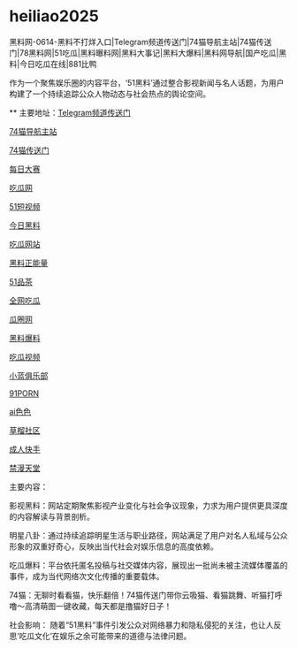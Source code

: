 # heiliao2025
黑料网-0614-黑料不打烊入口|Telegram频道传送门|74猫导航主站|74猫传送门|78黑料网|51吃瓜|黑料曝料网|黑料大事记|黑料大爆料|黑料网导航|国产吃瓜|黑料|今日吃瓜在线|881比鸭

作为一个聚焦娱乐圈的内容平台，‘51黑料’通过整合影视新闻与名人话题，为用户构建了一个持续追踪公众人物动态与社会热点的舆论空间。

** 主要地址：<a href="https://74mao.com/">Telegram频道传送门</a>

<a href="https://74mao.com/">74猫导航主站</a>

<a href="https://74mao.com/">74猫传送门</a>

<a href="https://pc1-26.pages.dev/">每日大赛</a>

<a href="https://cg1-39.pages.dev/">吃瓜网</a>

<a href="https://pc2-25.pages.dev/">51短视频</a>

<a href="https://pc10-24.pages.dev/">今日黑料</a>

<a href="https://cg1-27.pages.dev/">吃瓜网站</a>

<a href="https://cg8-12.pages.dev/">黑料正能量</a>

<a href="https://pc8-34.pages.dev/">51品茶</a>

<a href="https://cg4-21.pages.dev/">全网吃瓜</a>

<a href="https://cg6-21.pages.dev/">瓜圈网</a>

<a href="https://cg5-24.pages.dev/">黑料爆料</a>

<a href="https://cg9-07.pages.dev/">吃瓜视频</a>

<a href="https://xiao-lan.pages.dev/">小蓝俱乐部</a>

<a href="https://porn05.pages.dev/">91PORN</a>

<a href="https://aisese.pages.dev/">ai色色</a>

<a href="https://cao-liu.pages.dev/">草榴社区</a>

<a href="https://chengren-05.pages.dev/">成人快手</a>

<a href="https://jin-man.pages.dev/">禁漫天堂</a>

主要内容：

影视黑料：网站定期聚焦影视产业变化与社会争议现象，力求为用户提供更具深度的内容解读与背景剖析。

明星八卦：通过持续追踪明星生活与职业路径，网站满足了用户对名人私域与公众形象的双重好奇心，反映出当代社会对娱乐信息的高度依赖。

吃瓜爆料：平台依托匿名投稿与社交媒体内容，展现出一批尚未被主流媒体覆盖的事件，成为当代网络次文化传播的重要载体。

74猫：无聊时看看猫，快乐翻倍！74猫传送门带你云吸猫、看猫跳舞、听猫打呼噜～高清萌图一键收藏，每天都是撸猫好日子！

社会影响：
随着“51黑料”事件引发公众对网络暴力和隐私侵犯的关注，也让人反思‘吃瓜文化’在娱乐之余可能带来的道德与法律问题。
